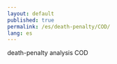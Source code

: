 ```yaml
---
layout: default
published: true
permalink: /es/death-penalty/COD/
lang: es
---
```


death-penalty analysis COD
